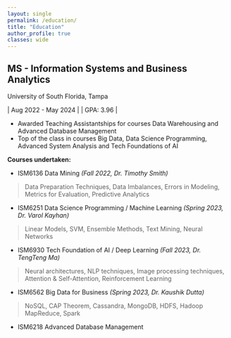 ```yaml
---
layout: single
permalink: /education/
title: "Education"
author_profile: true
classes: wide
---
```


MS - Information Systems and Business Analytics
---------   
University of South Florida, Tampa

| Aug 2022 - May 2024 |
| GPA: 3.96           |

- Awarded Teaching Assistantships for courses Data Warehousing and Advanced Database Management
- Top of the class in courses Big Data, Data Science Programming, Advanced System Analysis and Tech Foundations of AI

**Courses undertaken:**

- ISM6136 Data Mining *(Fall 2022, Dr. Timothy Smith)*
> Data Preparation Techniques, Data Imbalances, Errors in Modeling, Metrics for Evaluation, Predictive Analytics
- ISM6251 Data Science Programming / Machine Learning *(Spring 2023, Dr. Varol Kayhan)*
> Linear Models, SVM, Ensemble Methods, Text Mining, Neural Networks
- ISM6930 Tech Foundation of AI / Deep Learning *(Fall 2023, Dr. TengTeng Ma)*
> Neural architectures, NLP techniques, Image processing techniques, Attention & Self-Attention, Reinforcement Learning
- ISM6562 Big Data for Business *(Spring 2023, Dr. Kaushik Dutta)*
> NoSQL, CAP Theorem, Cassandra, MongoDB, HDFS, Hadoop MapReduce, Spark

- ISM6218 Advanced Database Management
